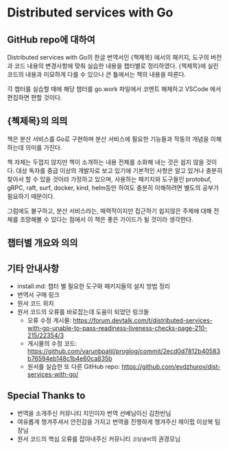 # Distributed services with Go

## GitHub repo에 대하여

Distributed services with Go의 한글 번역서인 {책제목} 에서의 패키지, 도구의 버전과 코드 내용의 변경사항에 맞춰 실습한 내용을 챕터별로 정리하였다. 
{책제목}에 실린 코드의 내용과 미묘하게 다를 수 있으나 큰 틀에서는 책의 내용을 따른다. 

각 챕터를 실습할 때에 해당 챕터를 go.work 파일에서 코멘트 해체하고 VSCode 에서 편집하면 편할 것이다. 

## {첵제목}의 의믜

책은 분산 서비스를 Go로 구현하며 분산 서비스에 필요한 기능들과 작동의 개념을 이해하는데 의미를 가진다. 

책 자체는 두껍지 않지만 책이 소개하는 내용 전체를 소화해 내는 것은 쉽지 않을 것이다. 대상 독자를 중급 이상의 개발자로 보고 있기에 기본적인 사항은 알고 있거나 충분히 찾아서 할 수 있을 것이라 가정하고 있으며, 사용하는 패키지와 도구들인 protobuf, gRPC, raft, surf, docker, kind, helm등만 하여도 충분히 이해하려면 별도의 공부가 필요하기 때문이다.

그럼에도 불구하고, 분산 서비스라는, 매력적이지만 접근하기 쉽지않은 주제에 대해 전체를 조망해볼 수 있다는 점에서 이 책은 좋은 가이드가 될 것이라 생각한다. 

## 챕터별 개요와 의의

## 기타 안내사항

- install.md: 챕터 별 필요한 도구와 패키지들의 설치 방법 정리 
- 번역서 구매 링크
- 원서 코드 위치 
- 원서 코드의 오류를 바로잡는데 도움이 되었던 링크들
  - 오류 수정 게시물: https://forum.devtalk.com/t/distributed-services-with-go-unable-to-pass-readiness-liveness-checks-page-210-215/22354/3
  - 게시물의 수정 코드: https://github.com/varunbpatil/proglog/commit/2ecd0d7812b40583b76594eb148c1b4e60ca835b
  - 원서를 실습한 또 다른 GitHub repo: https://github.com/evdzhurov/dist-services-with-go/

## Special Thanks to 

- 번역을 소개주신 커뮤니티 지인이자 번역 선배님이신 김찬빈님
- 여유롭게 챙겨주셔서 안전감을 가지고 번역을 진행하게 챙겨주신 제이펍 이상복 팀장님
- 원서 코드의 핵심 오류를 잡아내주신 커뮤니티 `코딩냄비`의 권경모님 



